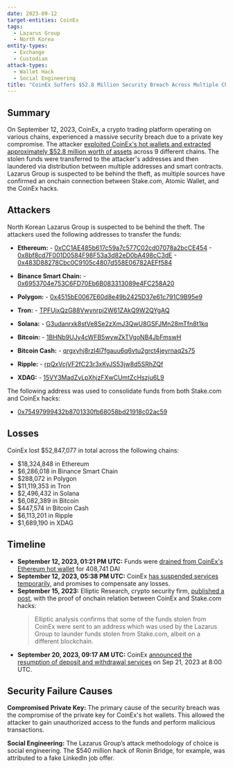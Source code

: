 ```yaml
---
date: 2023-09-12
target-entities: CoinEx
tags:
  - Lazarus Group
  - North Korea
entity-types:
  - Exchange
  - Custodian
attack-types:
  - Wallet Hack
  - Social Engineering
title: "CoinEx Suffers $52.8 Million Security Breach Across Multiple Chains"
---
```


## Summary

On September 12, 2023, CoinEx, a crypto trading platform operating on various chains, experienced a massive security breach due to a private key compromise. The attacker [exploited CoinEx's hot wallets and extracted approximately $52.8 million worth of assets](https://www.bleepingcomputer.com/news/security/hackers-steal-53-million-worth-of-cryptocurrency-from-coinex/) across 9 different chains. The stolen funds were transferred to the attacker's addresses and then laundered via distribution between multiple addresses and smart contracts. Lazarus Group is suspected to be behind the theft, as multiple sources have confirmed an onchain connection between Stake.com, Atomic Wallet, and the CoinEx hacks.

## Attackers

North Korean Lazarus Group is suspected to be behind the theft. The attackers used the following addresses to transfer the funds:

- **Ethereum:**
      - [0xCC1AE485b617c59a7c577C02cd07078a2bcCE454](https://etherscan.io/address/0xCC1AE485b617c59a7c577C02cd07078a2bcCE454)
      - [0x8bf8cd7F001D0584F98F53a3d82eD0bA498cC3dE](https://etherscan.io/address/0x8bf8cd7F001D0584F98F53a3d82eD0bA498cC3dE)
      - [0x483D88278Cbc0C9105c4807d558E06782AEFf584](https://etherscan.io/address/0x483D88278Cbc0C9105c4807d558E06782AEFf584)

- **Binance Smart Chain:**
      - [0x6953704e753C6FD70Eb6B083313089e4FC258A20](https://bscscan.com/address/0x6953704e753C6FD70Eb6B083313089e4FC258A20)

- **Polygon:**
      - [0x4515bE0067E60d8e49b2425D37e61c791C9B95e9](https://polygonscan.com/address/0x4515bE0067E60d8e49b2425D37e61c791C9B95e9)

- **Tron:**
      - [TPFUjxQzG88Vwynrpj2W61ZAkQ9W2QYgAQ](https://tronscan.org/#/address/TPFUjxQzG88Vwynrpj2W61ZAkQ9W2QYgAQ)

- **Solana:**
      - [G3udanrxk8stVe8Se2zXmJ3QwU8GSFJMn28mTfn8t1kq](https://explorer.solana.com/address/G3udanrxk8stVe8Se2zXmJ3QwU8GSFJMn28mTfn8t1kq)

- **Bitcoin:**
      - [1BHNb9UJy4cWFB5wywZkTVgoNB4JbFmswH](https://www.blockchain.com/btc/address/1BHNb9UJy4cWFB5wywZkTVgoNB4JbFmswH)

- **Bitcoin Cash:**
      - [qrgxyhj8rzl4l7fgauu6q6vtu2grct4jeyrnaq2s75](https://explorer.bitcoin.com/bch/address/qrgxyhj8rzl4l7fgauu6q6vtu2grct4jeyrnaq2s75)

- **Ripple:**
      - [rpQxVcjVF2fC23r3xKyJS53jw8d5SRhZQf](https://xrpscan.com/account/rpQxVcjVF2fC23r3xKyJS53jw8d5SRhZQf)

- **XDAG:**
      - [15VY3MadZvLpXhjzFXwCUmtZcHszju6L9](https://explorer.xdag.io/block/15VY3MadZvLpXhjzFXwCUmtZcHszju6L9)

The following address was used to consolidate funds from both Stake.com and CoinEx hacks:

- [0x75497999432b8701330fb68058bd21918c02ac59](https://polygonscan.com/address/0x75497999432b8701330fb68058bd21918c02ac59)

## Losses

CoinEx lost $52,847,077 in total across the following chains:

- $18,324,848 in Ethereum
- $6,286,018 in Binance Smart Chain
- $288,072 in Polygon
- $11,119,353 in Tron
- $2,496,432 in Solana
- $6,082,389 in Bitcoin
- $447,574 in Bitcoin Cash
- $6,113,201 in Ripple
- $1,689,190 in XDAG

## Timeline

- **September 12, 2023, 01:21 PM UTC:** Funds were [drained from CoinEx's Ethereum hot wallet](https://etherscan.io/tx/0x9e8d4d98d815a1725031f7f5f92de42f999045bef70eedc64baf6c15ca230eaa) for 408,741 DAI
- **September 12, 2023, 05:38 PM UTC:** CoinEx [has suspended services temporarily](https://twitter.com/coinexcom/status/1701651414991397176), and promises to compensate any losses.
- **September 15, 2023:** Elliptic Research, crypto security firm, [published a post](https://www.elliptic.co/blog/how-the-lazarus-group-is-stepping-up-crypto-hacks-and-changing-its-tactics), with the proof of onchain relation between CoinEx and Stake.com hacks:
  > Elliptic analysis confirms that some of the funds stolen from CoinEx were sent to an address which was used by the Lazarus Group to launder funds stolen from Stake.com, albeit on a different blockchain.
- **September 20, 2023, 09:17 AM UTC:** CoinEx [announced the resumption of deposit and withdrawal services](https://announcement.coinex.com/hc/en-us/articles/19319131621908-CoinEx-Will-Resume-Deposit-and-Withdrawal-Services-of-BTC-ETH-USDT-USDC-etc-Estimated-on-Sep-21-2023) on Sep 21, 2023 at 8:00 UTC.

## Security Failure Causes

**Compromised Private Key:** The primary cause of the security breach was the compromise of the private key for CoinEx's hot wallets. This allowed the attacker to gain unauthorized access to the funds and perform malicious transactions.

**Social Engineering:** The Lazarus Group’s attack methodology of choice is social engineering. The $540 million hack of Ronin Bridge, for example, was attributed to a fake LinkedIn job offer.
